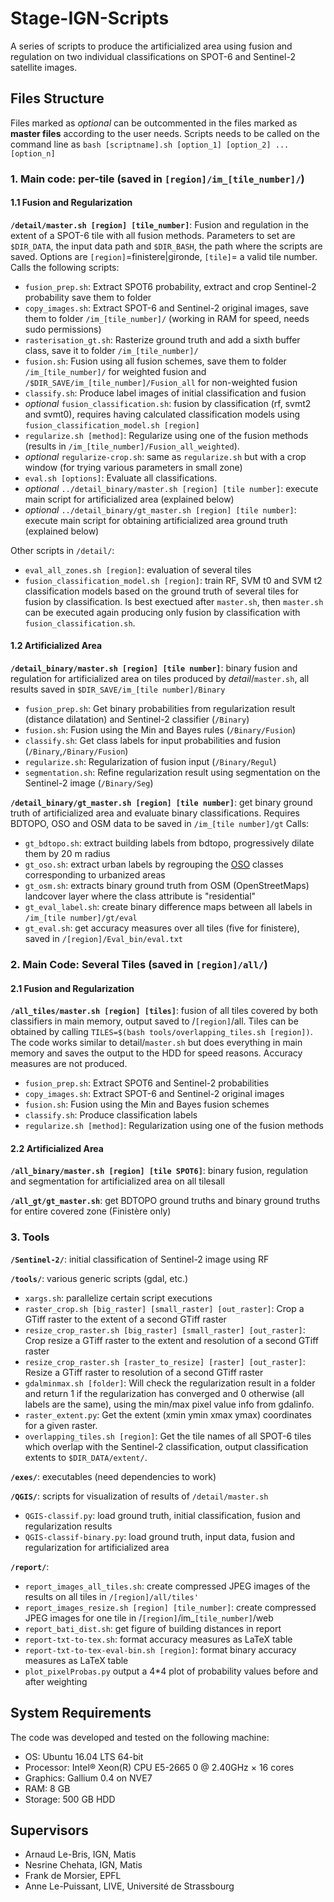# Stage-IGN-Scripts
A series of scripts to produce the artificialized area using fusion and regulation on two individual classifications on SPOT-6 and Sentinel-2 satellite images.

## Files Structure
Files marked as _optional_ can be outcommented in the files marked as **master files** according to the user needs. Scripts needs to be called on the command line as `bash [scriptname].sh [option_1] [option_2] ... [option_n]`
### 1. Main code: per-tile (saved in `[region]/im_[tile_number]/`)
#### 1.1 Fusion and Regularization
**`/detail/master.sh [region] [tile_number]`**: Fusion and regulation in the extent of a SPOT-6 tile with all fusion methods. Parameters to set are `$DIR_DATA`, the input data path and `$DIR_BASH`, the path where the scripts are saved. Options are `[region]`=finistere|gironde, `[tile]`= a valid tile number. Calls the following scripts:
- `fusion_prep.sh`:  Extract SPOT6 probability, extract and crop Sentinel-2 probability save them to folder 
- `copy_images.sh`: Extract SPOT-6 and Sentinel-2 original images, save them to  folder `/im_[tile_number]/` (working in RAM for speed, needs sudo permissions)
- `rasterisation_gt.sh`: Rasterize ground truth and add a sixth buffer class, save it to  folder `/im_[tile_number]/`
- `fusion.sh`: Fusion using all fusion schemes, save them to folder `/im_[tile_number]/` for weighted fusion and `/$DIR_SAVE/im_[tile_number]/Fusion_all` for non-weighted fusion
- `classify.sh`: Produce label images of initial classification and fusion
- _optional_ `fusion_classification.sh`: fusion by classification (rf, svmt2 and svmt0), requires having calculated classification models using `fusion_classification_model.sh [region]`
- `regularize.sh [method]`: Regularize using one of the fusion methods (results in `/im_[tile_number]/Fusion_all_weighted`).
- _optional_ `regularize-crop.sh`: same as `regularize.sh` but with a crop window (for trying various parameters in small zone)
- `eval.sh [options]`: Evaluate all classifications. 
- _optional_ `../detail_binary/master.sh [region] [tile number]`: execute main script for artificialized area (explained below)
- _optional_ `../detail_binary/gt_master.sh [region] [tile number]`: execute main script for obtaining artificialized area ground truth (explained below)

Other scripts in `/detail/`:
- `eval_all_zones.sh [region]`: evaluation of several tiles
- `fusion_classification_model.sh [region]`: train RF, SVM t0 and SVM t2 classification models based on the ground truth of several tiles for fusion by classification. Is best exectued after `master.sh`, then `master.sh` can be executed again producing only fusion by classification with `fusion_classification.sh`.


#### 1.2 Artificialized Area
**`/detail_binary/master.sh [region] [tile number]`**: binary fusion and regulation for artificialized area on tiles produced by _detail_/`master.sh`, all results saved in `$DIR_SAVE/im_[tile number]/Binary`
- `fusion_prep.sh`:  Get binary probabilities from regularization result (distance dilatation) and Sentinel-2 classifier (`/Binary`)
- `fusion.sh`: Fusion using the Min and Bayes rules (`/Binary/Fusion`)
- `classify.sh`: Get class labels for input probabilities and fusion (`/Binary`,`/Binary/Fusion`)
- `regularize.sh`: Regularization of fusion input (`/Binary/Regul`)
- `segmentation.sh`: Refine regularization result using segmentation on the Sentinel-2 image (`/Binary/Seg`)

**`/detail_binary/gt_master.sh [region] [tile number]`**: get binary ground truth of artificialized area and evaluate binary 
classifications. Requires BDTOPO, OSO and OSM data to be saved in `/im_[tile number]/gt` Calls:
- `gt_bdtopo.sh`: extract building labels from bdtopo, progressively dilate them by 20 m radius 
- `gt_oso.sh`: extract urban labels by regrouping the [OSO](http://osr-cesbio.ups-tlse.fr/~oso/) classes corresponding to urbanized areas
- `gt_osm.sh`: extracts binary ground truth from OSM (OpenStreetMaps) landcover layer where the class attribute is "residential"
- `gt_eval_label.sh`: create binary difference maps between all labels in `/im_[tile number]/gt/eval`
- `gt_eval.sh`: get accuracy measures over all tiles (five for finistere), saved in `/[region]/Eval_bin/eval.txt`

### 2. Main Code: Several Tiles  (saved in `[region]/all/`)
#### 2.1 Fusion and Regularization
**`/all_tiles/master.sh [region] [tiles]`**: fusion of all tiles covered by both classifiers in main memory, output saved to /`[region]`/all. Tiles can be obtained by calling `TILES=$(bash tools/overlapping_tiles.sh [region])`. The code works similar to detail/`master.sh` but does everything in main memory and saves the output to the HDD for speed reasons. Accuracy measures are not produced.
- `fusion_prep.sh`:  Extract SPOT6 and Sentinel-2 probabilities
- `copy_images.sh`: Extract SPOT-6 and Sentinel-2 original images
- `fusion.sh`: Fusion using the Min and Bayes fusion schemes
- `classify.sh`: Produce classification labels
- `regularize.sh [method]`: Regularization using one of the fusion methods

#### 2.2 Artificialized Area
**`/all_binary/master.sh [region] [tile SPOT6]`**: binary fusion, regulation and segmentation for artificialized area on all tilesall

**`/all_gt/gt_master.sh`**: get BDTOPO ground truths and binary ground truths for entire covered zone (Finistère only)

### 3. Tools
**`/Sentinel-2/`**: initial classification of Sentinel-2 image using RF

**`/tools/`**: various generic scripts (gdal, etc.)
- `xargs.sh`: parallelize certain script executions
- `raster_crop.sh [big_raster] [small_raster] [out_raster]`: Crop a GTiff raster to the extent of a second GTiff raster
- `resize_crop_raster.sh [big_raster] [small_raster] [out_raster]`: Crop resize a GTiff raster to the extent and resolution of a second GTiff raster
- `resize_crop_raster.sh [raster_to_resize] [raster] [out_raster]`: Resize a GTiff raster to resolution of a second GTiff raster
- `gdalminmax.sh [folder]`: Will check the regularization result in a folder and return 1 if the regularization  has converged and 0 otherwise (all labels are the same), using the min/max pixel value info from gdalinfo.
- `raster_extent.py`: Get the extent (xmin ymin xmax ymax) coordinates for a given raster.
- `overlapping_tiles.sh [region]`: Get the tile names of all SPOT-6 tiles which overlap with the Sentinel-2 classification, output classification extents to `$DIR_DATA/extent/`.

**`/exes/`**: executables (need dependencies to work)

**`/QGIS/`**: scripts for visualization of results of `/detail/master.sh`
- `QGIS-classif.py`: load ground truth, initial classification, fusion and regularization results
- `QGIS-classif-binary.py`: load ground truth, input data, fusion and regularization for artificialized area 

**`/report/`**: 
- `report_images_all_tiles.sh`: create compressed JPEG images of the results on all tiles in `/[region]/all/tiles'`
- `report_images_resize.sh [region] [tile_number]`: create compressed JPEG images for one tile in /`[region]`/im_`[tile_number]`/web
- `report_bati_dist.sh`: get figure of building distances in report
- `report-txt-to-tex.sh`: format accuracy measures as LaTeX table
- `report-txt-to-tex-eval-bin.sh [region]`: format binary accuracy measures as LaTeX table
- `plot_pixelProbas.py` output a 4\*4 plot of probability values before and after weighting

## System Requirements
The code was developed and tested on the following machine:
- OS: Ubuntu 16.04 LTS 64-bit
- Processor: Intel® Xeon(R) CPU E5-2665 0 @ 2.40GHz × 16 cores
- Graphics: Gallium 0.4 on NVE7
- RAM: 8 GB
- Storage: 500 GB HDD

## Supervisors
- Arnaud Le-Bris, IGN, Matis
- Nesrine Chehata, IGN, Matis
- Frank de Morsier, EPFL
- Anne Le-Puissant, LIVE, Université de Strassbourg
